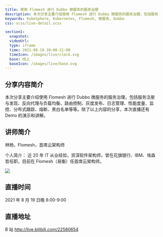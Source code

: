 ```yaml
---
title: 使用 Flomesh 进行 Dubbo 微服务的服务治理
description: 本次分享主要介绍使用 Flomesh 进行 Dubbo 微服务的服务治理，包括服务注册与发现、反向代理与负载均衡、路由控制、灰度发布、日志管理、性能度量、监控、分布式跟踪、熔断、黑白名单等等。
keywords: KubeSphere, Kubernetes, Flomesh, 微服务, Dubbo
css: scss/live-detail.scss

section1:
  snapshot: 
  videoUrl: 
  type: iframe
  time: 2021-08-19 20:00-21:00
  timeIcon: /images/live/clock.svg
  base: 线上
  baseIcon: /images/live/base.svg
---
```


## 分享内容简介

本次分享主要介绍使用 Flomesh 进行 Dubbo 微服务的服务治理，包括服务注册与发现、反向代理与负载均衡、路由控制、灰度发布、日志管理、性能度量、监控、分布式跟踪、熔断、黑白名单等等。除了以上内容的分享，本次直播还有 Demo 的演示和讲解。

## 讲师简介

林杨，Flomesh，首席云架构师

个人简介：
近 20 年 IT 从业经验，资深软件架构师，曾在花旗银行、IBM、埃森哲任职，目前在 Flomesh（易衡）任首席云架构师。

![](https://pek3b.qingstor.com/kubesphere-community/images/pipy819-live.png)

## 直播时间

2021 年 8 月 19 日晚 8:00-9:00

## 直播地址

B 站 http://live.bilibili.com/22580654
